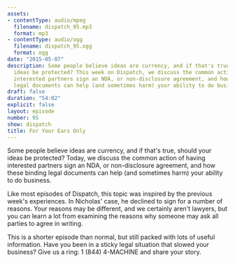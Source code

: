 ```yaml
---
assets:
- contentType: audio/mpeg
  filename: dispatch_95.mp3
  format: mp3
- contentType: audio/ogg
  filename: dispatch_95.ogg
  format: ogg
date: "2015-05-07"
description: Some people believe ideas are currency, and if that's true, should your
  ideas be protected? This week on Dispatch, we discuss the common action of having
  interested partners sign an NDA, or non-disclosure agreement, and how these binding
  legal documents can help (and sometimes harm) your ability to do business.
draft: false
duration: "54:02"
explicit: false
layout: episode
number: 95
show: dispatch
title: For Your Ears Only
---
```

Some people believe ideas are currency, and if that's true, should your ideas be protected? Today, we discuss the common action of having interested partners sign an NDA, or non-disclosure agreement, and how these binding legal documents can help (and sometimes harm) your ability to do business.

Like most episodes of Dispatch, this topic was inspired by the previous week's experiences. In Nicholas' case, he declined to sign for a number of reasons. Your reasons may be different, and we certainly aren't lawyers, but you can learn a lot from examining the reasons why someone may ask all parties to agree in writing.

This is a shorter episode than normal, but still packed with lots of useful information. Have you been in a sticky legal situation that slowed your business? Give us a ring: 1 (844) 4-MACHINE and share your story.